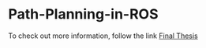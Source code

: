 # Path-Planning-in-ROS

To check out more information, follow the link [Final Thesis](Path_Planning_in_ROS.pdf)

